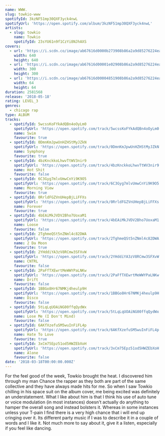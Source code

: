 ```yaml
---
name: WWW.
slug: towkio-www
spotifyId: 3kzNF51mp30QXF3yck4nwL
spotifyUrl: 'https://open.spotify.com/album/3kzNF51mp30QXF3yck4nwL'
artists:
  - slug: towkio
    name: Towkio
    spotifyId: 23sYU61n9f1CzYi8NJhAXS
covers:
  - url: 'https://i.scdn.co/image/ab67616d0000b273908b86a2a9d85276224eaafe'
    width: 640
    height: 640
  - url: 'https://i.scdn.co/image/ab67616d00001e02908b86a2a9d85276224eaafe'
    width: 300
    height: 300
  - url: 'https://i.scdn.co/image/ab67616d00004851908b86a2a9d85276224eaafe'
    width: 64
    height: 64
duration: 2581568
release: '2018-05-18'
rating: LEVEL_3
genres:
  - chicago rap
type: ALBUM
tracks:
  - spotifyId: 5wcssKoFYkAdQBn4oOyLm0
    spotifyUrl: 'https://open.spotify.com/track/5wcssKoFYkAdQBn4oOyLm0'
    name: Swim
    favourite: true
  - spotifyId: 0DmnKmJpwUnHZHStMyJZkN
    spotifyUrl: 'https://open.spotify.com/track/0DmnKmJpwUnHZHStMyJZkN'
    name: Symphony
    favourite: true
  - spotifyId: 4bzKnckkoLhwvTtWV3nir9
    spotifyUrl: 'https://open.spotify.com/track/4bzKnckkoLhwvTtWV3nir9'
    name: Hot Shit
    favourite: false
  - spotifyId: 6C3Gyg7mlvUmwCnYi9K9O5
    spotifyUrl: 'https://open.spotify.com/track/6C3Gyg7mlvUmwCnYi9K9O5'
    name: Morning View
    favourite: true
  - spotifyId: 0RrldFGZVnUHepBjLiFFXs
    spotifyUrl: 'https://open.spotify.com/track/0RrldFGZVnUHepBjLiFFXs'
    name: Forever
    favourite: true
  - spotifyId: 4bEAiMkJVDV2Bho7UoxaM1
    spotifyUrl: 'https://open.spotify.com/track/4bEAiMkJVDV2Bho7UoxaM1'
    name: Loose
    favourite: false
  - spotifyId: 2TghmeQSt5nZNml4c82DWA
    spotifyUrl: 'https://open.spotify.com/track/2TghmeQSt5nZNml4c82DWA'
    name: 2 Da Moon
    favourite: true
  - spotifyId: 2YHddiYA3zV8RCmw3SFXvW
    spotifyUrl: 'https://open.spotify.com/track/2YHddiYA3zV8RCmw3SFXvW'
    name: CNTRL
    favourite: false
  - spotifyId: 2PaFfTXEwrtMeWWYPaLNKw
    spotifyUrl: 'https://open.spotify.com/track/2PaFfTXEwrtMeWWYPaLNKw'
    name: Drift
    favourite: false
  - spotifyId: 1BBGo8Hr67NMKj4heulp9H
    spotifyUrl: 'https://open.spotify.com/track/1BBGo8Hr67NMKj4heulp9H'
    name: Disco
    favourite: false
  - spotifyId: 5tLqLqUOAiNG00ffqQydWx
    spotifyUrl: 'https://open.spotify.com/track/5tLqLqUOAiNG00ffqQydWx'
    name: Lose Me (I Don't Mind)
    favourite: false
  - spotifyId: 6AKfXzefuSM5wuInFiFL4p
    spotifyUrl: 'https://open.spotify.com/track/6AKfXzefuSM5wuInFiFL4p'
    name: Hate To Love
    favourite: true
  - spotifyId: 3xCm75Epz51od5HWZEbXoH
    spotifyUrl: 'https://open.spotify.com/track/3xCm75Epz51od5HWZEbXoH'
    name: Alone
    favourite: false
date: '2018-03-18T00:00:00.000Z'
---
```

For the feel good of the week, Towkio brought the heat. I discovered him through my man
Chance the rapper as they both are part of the same collective and they have always made
hits for me. So when I saw Towkio chilling in his space suit on the album cover, me being
excited was definitely an understatement. What I like about him is that I think his use of
auto tune or voice modulation (in most instances) doesn't actually do anything to hamper
the overall song and instead bolsters it. Whereas in some instances unless your T-pain
I find there is a very high chance that i will end up cringing over it. Its different party
music if I was to describe it in a couple of words and I like it. Not much more to say about
it, give it a listen, especially if you feel like dancing.
